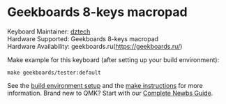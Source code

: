 Geekboards 8-keys macropad
=====

Keyboard Maintainer: [dztech](https://github.com/moyi4681)  
Hardware Supported: Geekboards 8-keys macropad  
Hardware Availability: geekboards.ru(https://geekboards.ru/)

Make example for this keyboard (after setting up your build environment):

    make geekboards/tester:default

See the [build environment setup](https://docs.qmk.fm/#/getting_started_build_tools) and the [make instructions](https://docs.qmk.fm/#/getting_started_make_guide) for more information. Brand new to QMK? Start with our [Complete Newbs Guide](https://docs.qmk.fm/#/newbs).
